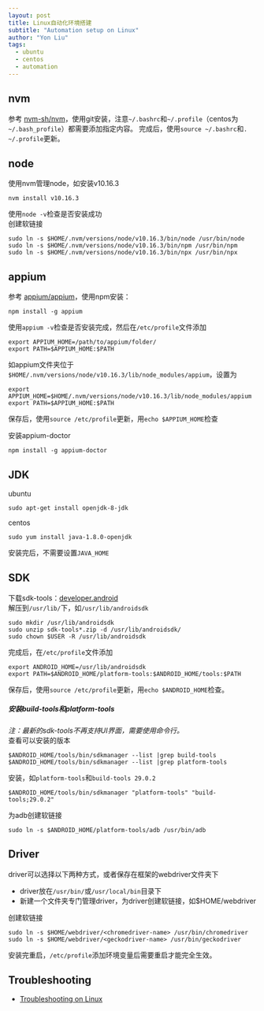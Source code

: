 ```yaml
---
layout: post
title: Linux自动化环境搭建
subtitle: "Automation setup on Linux"
author: "Yon Liu"
tags:
  - ubuntu
  - centos
  - automation
---
```


## nvm
参考 [nvm-sh/nvm](https://github.com/nvm-sh/nvm#git-install)，使用git安装，注意`~/.bashrc`和`~/.profile`（centos为`~/.bash_profile`）都需要添加指定内容。
完成后，使用`source ~/.bashrc`和`. ~/.profile`更新。

## node
使用nvm管理node，如安装v10.16.3
```shell
nvm install v10.16.3
```
使用`node -v`检查是否安装成功     
创建软链接
```shell
sudo ln -s $HOME/.nvm/versions/node/v10.16.3/bin/node /usr/bin/node
sudo ln -s $HOME/.nvm/versions/node/v10.16.3/bin/npm /usr/bin/npm
sudo ln -s $HOME/.nvm/versions/node/v10.16.3/bin/npx /usr/bin/npx
```

## appium
参考 [appium/appium](https://github.com/appium/appium/blob/master/docs/en/about-appium/getting-started.md)，使用npm安装：
```shell
npm install -g appium
```
使用`appium -v`检查是否安装完成，然后在`/etc/profile`文件添加
```
export APPIUM_HOME=/path/to/appium/folder/
export PATH=$APPIUM_HOME:$PATH
```
如appium文件夹位于`$HOME/.nvm/versions/node/v10.16.3/lib/node_modules/appium`，设置为
```
export APPIUM_HOME=$HOME/.nvm/versions/node/v10.16.3/lib/node_modules/appium
export PATH=$APPIUM_HOME:$PATH
```
保存后，使用`source /etc/profile`更新，用`echo $APPIUM_HOME`检查

安装appium-doctor
```shell
npm install -g appium-doctor
```

## JDK
ubuntu
```shell
sudo apt-get install openjdk-8-jdk
```
centos
```shell
sudo yum install java-1.8.0-openjdk
```
安装完后，不需要设置`JAVA_HOME`


## SDK
下载sdk-tools：[developer.android](https://developer.android.google.cn/studio#downloads)   
解压到`/usr/lib/`下，如`/usr/lib/androidsdk`
```shell
sudo mkdir /usr/lib/androidsdk
sudo unzip sdk-tools*.zip -d /usr/lib/androidsdk/
sudo chown $USER -R /usr/lib/androidsdk
```
完成后，在`/etc/profile`文件添加
```
export ANDROID_HOME=/usr/lib/androidsdk
export PATH=$ANDROID_HOME/platform-tools:$ANDROID_HOME/tools:$PATH
```
保存后，使用`source /etc/profile`更新，用`echo $ANDROID_HOME`检查。

##### 安装build-tools和platform-tools
*注：最新的sdk-tools不再支持UI界面，需要使用命令行。*   
查看可以安装的版本
```shell
$ANDROID_HOME/tools/bin/sdkmanager --list |grep build-tools
$ANDROID_HOME/tools/bin/sdkmanager --list |grep platform-tools
```
安装，如`platform-tools`和`build-tools 29.0.2`
```shell
$ANDROID_HOME/tools/bin/sdkmanager "platform-tools" "build-tools;29.0.2"
```
为adb创建软链接
```shell
sudo ln -s $ANDROID_HOME/platform-tools/adb /usr/bin/adb
```     

## Driver
driver可以选择以下两种方式，或者保存在框架的webdriver文件夹下
- driver放在`/usr/bin/`或`/usr/local/bin`目录下
- 新建一个文件夹专门管理driver，为driver创建软链接，如$HOME/webdriver   

创建软链接
```shell
sudo ln -s $HOME/webdriver/<chromedriver-name> /usr/bin/chromedriver
sudo ln -s $HOME/webdriver/<geckodriver-name> /usr/bin/geckodriver
```



安装完重启，`/etc/profile`添加环境变量后需要重启才能完全生效。


## Troubleshooting
- [Troubleshooting on Linux](https://zi-l.github.io/2019/09/23/troubleshooting-on-linux.html)
